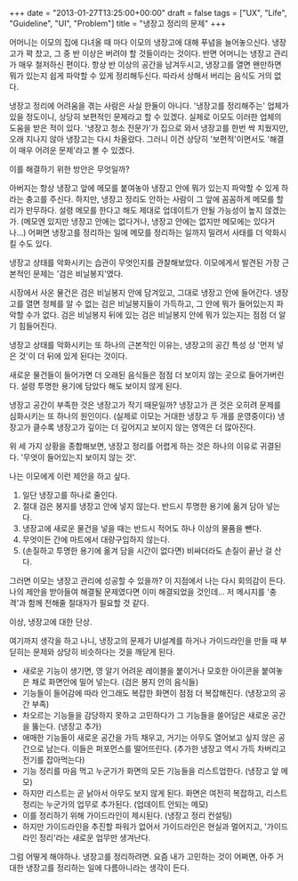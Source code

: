+++
date = "2013-01-27T13:25:00+00:00"
draft = false
tags = ["UX", "Life", "Guideline", "UI", "Problem"]
title = "냉장고 정리의 문제"
+++
<p>어머니는 이모의 집에 다녀올 때 마다 이모의 냉장고에 대해 푸념을 늘어놓으신다. 냉장고가 꽉 찼고, 그 중 반 이상은 버려야 할 것들이라는 것이다. 반면 어머니는 냉장고 관리가 매우 철저하신 편이다. 항상 반 이상의 공간을 남겨두시고, 냉장고를 열면 왠만하면 뭐가 있는지 쉽게 파악할 수 있게 정리해두신다. 따라서 상해서 버리는 음식도 거의 없다.</p>
<p>냉장고 정리에 어려움을 겪는 사람은 사실 한둘이 아니다. '냉장고를 정리해주는' 업체가 있을 정도이니, 상당히 보편적인 문제라고 할 수 있겠다. 실제로 이모도 이러한 업체의 도움을 받은 적이 있다. '냉장고 청소 전문가'가 집으로 와서 냉장고를 한번 싹 치웠지만, 오래 지나지 않아 냉장고는 다시 차올랐다. 그러니 이건 상당히 '보편적'이면서도 '해결이 매우 어려운 문제'라고 볼 수 있겠다.</p>
<p>이를 해결하기 위한 방안은 무엇일까?</p>
<p>아버지는 항상 냉장고 앞에 메모를 붙여놓아 냉장고 안에 뭐가 있는지 파악할 수 있게 하라는 충고를 주신다. 하지만, 냉장고 정리도 안하는 사람이 그 앞에 꼼꼼하게 메모를 할리가 만무하다. 설령 메모를 한다고 해도 제대로 업데이트가 안될 가능성이 높지 않겠는가. (메모엔 있지만 냉장고 안에는 없다거나, 냉장고 안에는 없지만 메모에는 있다거나...) 어쩌면 냉장고를 정리하는 일에 메모를 정리하는 일까지 밀려서 사태를 더 악화시킬 수도 있다.</p>
<p>냉장고 상태를 악화시키는 습관이 무엇인지를 관찰해보았다. 이모에게서 발견된 가장 근본적인 문제는 '검은 비닐봉지'였다.</p>
<p>시장에서 사온 물건은 검은 비닐봉지 안에 담겨있고, 그대로 냉장고 안에 들어간다. 냉장고를 열면 정체를 알 수 없는 검은 비닐봉지들이 가득하고, 그 안에 뭐가 들어있는지 파악할 수가 없다. 검은 비닐봉지 뒤에 있는 검은 비닐봉지 안에 뭐가 있는지는 점점 더 알기 힘들어진다.</p>
<p>냉장고 상태를 악화시키는 또 하나의 근본적인 이유는, 냉장고의 공간 특성 상 '먼저 넣은 것'이 더 뒤에 있게 된다는 것이다.</p>
<p>새로운 물건들이 들어가면 더 오래된 음식들은 점점 더 보이지 않는 곳으로 들어가버린다. 설령 투명한 용기에 담았다 해도 보이지 않게 된다.</p>
<p>냉장고 공간이 부족한 것은 냉장고가 작기 때문일까? 냉장고가 큰 것은 오히려 문제를 심화시키는 또 하나의 원인이다.&nbsp;<span>(실제로 이모는 거대한 냉장고 두 개를 운영중이다)&nbsp;</span><span>냉장고가 클수록 냉장고가 깊이는 더 깊어지고 보이지 않는 영역은 더 많아진다.</span></p>
<p>위 세 가지 상황을 종합해보면, 냉장고 정리를 어렵게 하는 것은 하나의 이유로 귀결된다. '무엇이 들어있는지 보이지 않는 것'.</p>
<p>나는 이모에게 이런 제안을 하고 싶다.</p>
<ol>
<li><span>일단 냉장고를 하나로 줄인다.</span></li>
<li><span>절대 검은 봉지를 냉장고 안에 넣지 않는다. 반드시 투명한 용기에 옮겨 담아 넣는다.</span></li>
<li><span>냉장고에 새로운 물건을 넣을 때는 반드시 적어도 하나 이상의 물품을 뺀다.</span></li>
<li>무엇이든 간에 마트에서 대량구입하지 않는다.</li>
<li>(손질하고 투명한 용기에 옮겨 담을 시간이 없다면) 비싸더라도 손질이 끝난 걸 산다.</li>
</ol>
<p>그러면 이모는 냉장고 관리에 성공할 수 있을까? 이 지점에서 나는 다시 회의감이 든다. 나의 제안을 받아들여 해결될 문제였다면 이미 해결되었을 것인데... 저 메시지를 '충격'과 함께 전해줄 절대자가 필요할 것 같다.</p>
<p>이상, 냉장고에 대한 단상.</p>
<p>여기까지 생각을 하고 나니, 냉장고의 문제가 UI설계를 하거나 가이드라인을 만들 때 부딛히는 문제와 상당히 비슷하다는 것을 깨닫게 된다.</p>
<ul>
<li>새로운 기능이 생기면, 영 알기 어려운 레이블을 붙이거나 모호한 아이콘을 붙여놓은 채로 화면안에 밀어 넣는다. (검은 봉지 안의 음식들)</li>
<li>기능들이 들어감에 따라 안그래도 복잡한 화면이 점점 더 복잡해진다. (냉장고의 공간 부족)</li>
<li>차오르는 기능들을 감당하지 못하고 고민하다가 그 기능들을 쓸어담은 새로운 공간을 뚫는다. (냉장고 추가)</li>
<li>애매한 기능들이 새로운 공간을 가득 채우고, 거기는 아무도 열어보고 싶지 않은 공간으로 남는다. 이들은 퍼포먼스를 떨어뜨린다. (추가한 냉장고 역시 가득 차버리고 전기를 잡아먹는다)</li>
<li>기능 정리를 마음 먹고 누군가가 화면의 모든 기능들을 리스트업한다. (냉장고 앞 메모)</li>
<li>하지만 리스트는 곧 낡아서 아무도 보지 않게 된다. 화면은 여전히 복잡하고, 리스트 정리는 누군가의 업무로 추가된다. (업데이트 안되는 메모)</li>
<li>이를 정리하기 위해 가이드라인이 제시된다. (냉장고 정리 컨설팅)</li>
<li>하지만 가이드라인을 추진할 파워가 없어서 가이드라인은 현실과 멀어지고, '가이드라인 정리'라는 새로운 업무만 생겨난다.</li>
</ul>
<p>그럼 어떻게 해야하나. 냉장고를 정리하려면. 요즘 내가 고민하는 것이 어쩌면, 아주 거대한 냉장고를 정리하는 일에 다름아니라는 생각이 든다.</p>